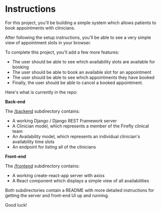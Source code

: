 # Instructions

For this project, you'll be building a simple system which allows patients to book appointments with clinicians.

After following the setup instructions, you'll be able to see a very simple view of appointment slots in your browser.

To complete this project, you'll add a few more features:

- The user should be able to see which availability slots are available for booking
- The user should be able to book an available slot for an appointment
- The user should be able to see which appointments they have booked
- Finally, the user should be able to cancel a booked appointment.


Here's what is currently in the repo:

**Back-end**

The [/backend](/backend/README.md) subdirectory contains:

- A working Django / Django REST Framework server
- A Clinician model, which represents a member of the Firefly clinical team
- An Availability model, which represents an individual clinician's availability time slots
- An endpoint for listing all of the clinicians

**Front-end**

The [/frontend](/frontend/README.md) subdirectory contains:


- A working create-react-app server with axios
- A React component which displays a simple view of all availabilities


Both subdirectories contain a README with more detailed instructions for getting the server and front-end UI up and running.

Good luck!